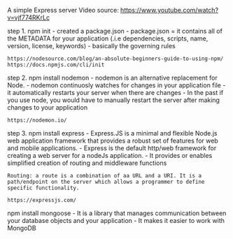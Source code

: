 A simple Express server
Video source: https://www.youtube.com/watch?v=vjf774RKrLc

step 1.
npm init - created a package.json
    -  package.json = it contains all of the METADATA for your application (.i.e dependencies, scripts, name, version, license, keywords)
    - basically the governing rules
    
    https://nodesource.com/blog/an-absolute-beginners-guide-to-using-npm/
    https://docs.npmjs.com/cli/init

step 2.
npm install nodemon 
    - nodemon is an alternative replacement for Node.
    - nodemon continuosly watches for changes in your application file
    - it automatically restarts your server when there are changes
    - In the past if you use node, you would have to manually restart the server    after making changes to your application

    https://nodemon.io/

step 3.
npm install express
    - Express.JS is a minimal and flexible Node.js web application framework that provides a robust set of features for web and mobile applications.
    - Express is the default http/web framework for creating a web server for a nodeJs application. 
    - It provides or enables simplified creation of routing and middleware functions 

    Routing: a route is a combination of aa URL and a URI. It is a path/endpoint on the server which allows a programmer to define specific functionality.

    https://expressjs.com/

npm install mongoose 
    - It is a library that manages communication between your database objects and your application
    - It makes it easier to work with MongoDB
